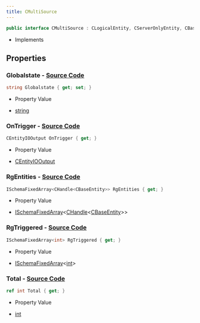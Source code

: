 ```yaml
---
title: CMultiSource
---
```


```csharp
public interface CMultiSource : CLogicalEntity, CServerOnlyEntity, CBaseEntity, CEntityInstance, ISchemaClass<CEntityInstance>, ISchemaClass<CBaseEntity>, ISchemaClass<CServerOnlyEntity>, ISchemaClass<CLogicalEntity>, ISchemaClass<CMultiSource>, ISchemaField, ISchemaClass, INativeHandle
```

- Implements

## Properties

### **Globalstate** - [Source Code](https://github.com/swiftly-solution/swiftlys2/blob/main/managed/src/SwiftlyS2.Generated/Schemas/Interfaces/CMultiSource.cs#L24)

```csharp
string Globalstate { get; set; }
```

- Property Value

- [string](https://learn.microsoft.com/dotnet/api/system.string)

### **OnTrigger** - [Source Code](https://github.com/swiftly-solution/swiftlys2/blob/main/managed/src/SwiftlyS2.Generated/Schemas/Interfaces/CMultiSource.cs#L20)

```csharp
CEntityIOOutput OnTrigger { get; }
```

- Property Value

- [CEntityIOOutput](/docs/api/shared/schemadefinitions/centityiooutput)

### **RgEntities** - [Source Code](https://github.com/swiftly-solution/swiftlys2/blob/main/managed/src/SwiftlyS2.Generated/Schemas/Interfaces/CMultiSource.cs#L16)

```csharp
ISchemaFixedArray<CHandle<CBaseEntity>> RgEntities { get; }
```

- Property Value

- [ISchemaFixedArray](/docs/api/shared/schemas/ischemafixedarray-1)<[CHandle](/docs/api/shared/natives/chandle-1)<[CBaseEntity](/docs/api/shared/schemadefinitions/cbaseentity)>>

### **RgTriggered** - [Source Code](https://github.com/swiftly-solution/swiftlys2/blob/main/managed/src/SwiftlyS2.Generated/Schemas/Interfaces/CMultiSource.cs#L18)

```csharp
ISchemaFixedArray<int> RgTriggered { get; }
```

- Property Value

- [ISchemaFixedArray](/docs/api/shared/schemas/ischemafixedarray-1)<[int](https://learn.microsoft.com/dotnet/api/system.int32)>

### **Total** - [Source Code](https://github.com/swiftly-solution/swiftlys2/blob/main/managed/src/SwiftlyS2.Generated/Schemas/Interfaces/CMultiSource.cs#L22)

```csharp
ref int Total { get; }
```

- Property Value

- [int](https://learn.microsoft.com/dotnet/api/system.int32)

